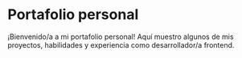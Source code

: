 # Portafolio personal
¡Bienvenido/a a mi portafolio personal! Aquí muestro algunos de mis proyectos, habilidades y experiencia como desarrollador/a frontend.
